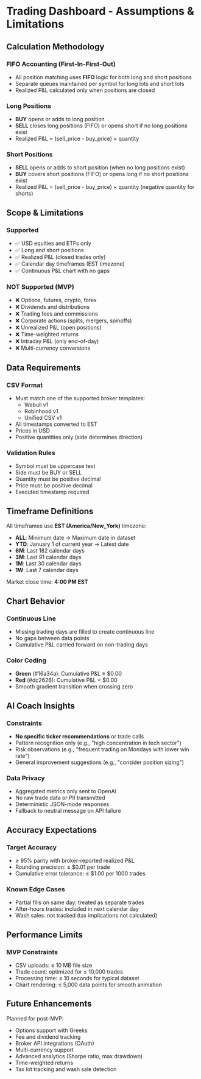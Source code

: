# Trading Dashboard - Assumptions & Limitations

## Calculation Methodology

### FIFO Accounting (First-In-First-Out)
- All position matching uses **FIFO** logic for both long and short positions
- Separate queues maintained per symbol for long lots and short lots
- Realized P&L calculated only when positions are closed

### Long Positions
- **BUY** opens or adds to long position
- **SELL** closes long positions (FIFO) or opens short if no long positions exist
- Realized P&L = (sell_price - buy_price) × quantity

### Short Positions
- **SELL** opens or adds to short position (when no long positions exist)
- **BUY** covers short positions (FIFO) or opens long if no short positions exist
- Realized P&L = (sell_price - buy_price) × quantity (negative quantity for shorts)

## Scope & Limitations

### Supported
- ✅ USD equities and ETFs only
- ✅ Long and short positions
- ✅ Realized P&L (closed trades only)
- ✅ Calendar day timeframes (EST timezone)
- ✅ Continuous P&L chart with no gaps

### NOT Supported (MVP)
- ❌ Options, futures, crypto, forex
- ❌ Dividends and distributions
- ❌ Trading fees and commissions
- ❌ Corporate actions (splits, mergers, spinoffs)
- ❌ Unrealized P&L (open positions)
- ❌ Time-weighted returns
- ❌ Intraday P&L (only end-of-day)
- ❌ Multi-currency conversions

## Data Requirements

### CSV Format
- Must match one of the supported broker templates:
  - Webull v1
  - Robinhood v1
  - Unified CSV v1
- All timestamps converted to EST
- Prices in USD
- Positive quantities only (side determines direction)

### Validation Rules
- Symbol must be uppercase text
- Side must be BUY or SELL
- Quantity must be positive decimal
- Price must be positive decimal
- Executed timestamp required

## Timeframe Definitions

All timeframes use **EST (America/New_York)** timezone:

- **ALL**: Minimum date → Maximum date in dataset
- **YTD**: January 1 of current year → Latest date
- **6M**: Last 182 calendar days
- **3M**: Last 91 calendar days
- **1M**: Last 30 calendar days
- **1W**: Last 7 calendar days

Market close time: **4:00 PM EST**

## Chart Behavior

### Continuous Line
- Missing trading days are filled to create continuous line
- No gaps between data points
- Cumulative P&L carried forward on non-trading days

### Color Coding
- **Green** (#16a34a): Cumulative P&L ≥ $0.00
- **Red** (#dc2626): Cumulative P&L < $0.00
- Smooth gradient transition when crossing zero

## AI Coach Insights

### Constraints
- **No specific ticker recommendations** or trade calls
- Pattern recognition only (e.g., "high concentration in tech sector")
- Risk observations (e.g., "frequent trading on Mondays with lower win rate")
- General improvement suggestions (e.g., "consider position sizing")

### Data Privacy
- Aggregated metrics only sent to OpenAI
- No raw trade data or PII transmitted
- Deterministic JSON-mode responses
- Fallback to neutral message on API failure

## Accuracy Expectations

### Target Accuracy
- ≥ 95% parity with broker-reported realized P&L
- Rounding precision: ≤ $0.01 per trade
- Cumulative error tolerance: ≤ $1.00 per 1000 trades

### Known Edge Cases
- Partial fills on same day: treated as separate trades
- After-hours trades: included in next calendar day
- Wash sales: not tracked (tax implications not calculated)

## Performance Limits

### MVP Constraints
- CSV uploads: ≤ 10 MB file size
- Trade count: optimized for ≤ 10,000 trades
- Processing time: ≤ 10 seconds for typical dataset
- Chart rendering: ≤ 5,000 data points for smooth animation

## Future Enhancements

Planned for post-MVP:
- Options support with Greeks
- Fee and dividend tracking
- Broker API integrations (OAuth)
- Multi-currency support
- Advanced analytics (Sharpe ratio, max drawdown)
- Time-weighted returns
- Tax lot tracking and wash sale detection
